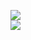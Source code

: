 [![](https://img.shields.io/badge/Made%20With-Github%20Spray-lightgrey.svg?style=for-the-badge&logo=github)](https://github.com/Annihil/github-spray#32245)  
[![](https://i.imgur.com/2DrTn0Z.gif)](https://github.com/Annihil/github-spray)